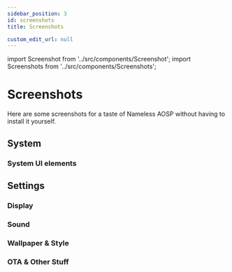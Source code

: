 ```yaml
---
sidebar_position: 3
id: screenshots
title: Screenshots

custom_edit_url: null
---
```


import Screenshot from '../src/components/Screenshot';
import Screenshots from '../src/components/Screenshots';

# Screenshots

Here are some screenshots for a taste of Nameless AOSP without having to install it yourself.

## System

### System UI elements
<Screenshots>
  <Screenshot name="sys-ui-home" alt="Home" />
  <Screenshot name="sys-ui-lock-screen" alt="Lock Screen" />
  <Screenshot name="sys-ui-qs" alt="Quick settings" />
  <Screenshot name="sys-ui-recent" alt="Recent Actions" />
</Screenshots>

## Settings

### Display
<Screenshots>
  <Screenshot name="display-1" alt="Brightness & Lock Display" />
  <Screenshot name="display-2" alt="Appearance & Colours" />
  <Screenshot name="display-3" alt="QS Panel & Status bar" />
  <Screenshot name="display-4" alt="Gestures & Theme" />
</Screenshots>

### Sound
<Screenshots>
  <Screenshot name="sound-settings" alt="Sound and Vibration" />
  <Screenshot name="sound-settings-2" alt="Sound settings" />
  <Screenshot name="sound-settings-dolby" alt="Dolby Atmos" />
</Screenshots>

### Wallpaper & Style
<Screenshots>
  <Screenshot name="wallpaper-style" alt="Wallpaper & style home" />
  <Screenshot name="wallpaper-choice" alt="OS wallpapers" />
  <Screenshot name="style-grid" alt="App grid options" />
</Screenshots>

### OTA & Other Stuff
<Screenshots>
  <Screenshot name="system-update" alt="System update" />
  <Screenshot name="privacy" alt="Privacy settings" />
  <Screenshot name="battery" alt="Battery settings" />
</Screenshots>




